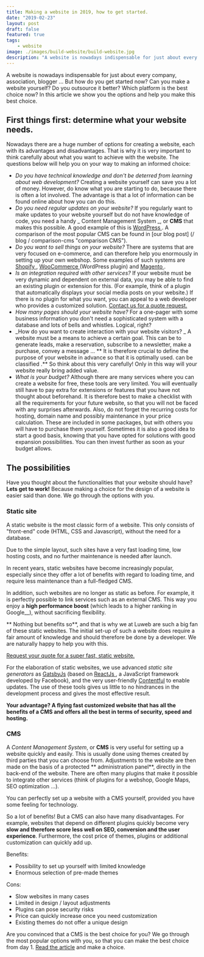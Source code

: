 ```yaml
---
title: Making a website in 2019, how to get started.
date: "2019-02-23"
layout: post
draft: false
featured: true
tags:
    - website
image: ./images/build-website/build-website.jpg
description: "A website is nowadays indispensable for just about every company, association, blogger ... But how do you get started? Can you build a website yourself? Should you hire a web designer? Which platform is the best choice right now? We help you on your way so that you make the best choice."
---
```


A website is nowadays indispensable for just about every company, association, blogger ... But how do you get started now? Can you make a website yourself? Do you outsource it better? Which platform is the best choice now? In this article we show you the options and help you make this best choice.

## First things first: determine what your website needs.

Nowadays there are a huge number of options for creating a website, each with its advantages and disadvantages. That is why it is very important to think carefully about what you want to achieve with the website. The questions below will help you on your way to making an informed choice:

-   _Do you have technical knowledge and don't be deterred from learning about web development?_
    Creating a website yourself can save you a lot of money. However, do know what you are starting to do, because there is often a lot involved. The advantage is that a lot of information can be found online about how you can do this.
-   _Do you need regular updates on your website?_
    If you regularly want to make updates to your website yourself but do not have knowledge of code, you need a handy _ Content Management System _, or **CMS** that makes this possible. A good example of this is <a href="https://wordpress.com" target="_blank"> WordPress </a>. A comparison of the most popular CMS can be found in [our blog post] (/ blog / comparison-cms "comparison CMS").
-   _Do you want to sell things on your website?_
    There are systems that are very focused on e-commerce, and can therefore help you enormously in setting up your own webshop. Some examples of such systems are <a href="https://www.shopify.com" target="_blank"> Shopify </a>, <a href = "https://woocommerce.com/WooCommerce" target = "_blank"> WooCommerce </a> (WordPress plugin) and <a href="https://magento.com/" target="_blank"> Magento </a>.
-   _Is an integration required with other services?_
    If your website must be very dynamic and dependent on external data, you may be able to find an existing plugin or extension for this. (For example, think of a plugin that automatically displays your social media posts on your website.) If there is no plugin for what you want, you can appeal to a web developer who provides a customized solution. [Contact us for a quote request.](Https://www.luweb.be/contact "Contact us")
-   _How many pages should your website have?_
    For a one-pager with some business information you don't need a sophisticated system with a database and lots of bells and whistles. Logical, right?
-   _How do you want to create interaction with your website visitors? _
    A website must be a means to achieve a certain goal. This can be to generate leads, make a reservation, subscribe to a newsletter, make a purchase, convey a message ... ** It is therefore crucial to define the purpose of your website in advance so that it is optimally used. can be classified .** So think about this very carefully! Only in this way will your website really bring added value.
-   _What is your budget?_
    Although there are many services where you can create a website for free, these tools are very limited. You will eventually still have to pay extra for extensions or features that you have not thought about beforehand. It is therefore best to make a checklist with all the requirements for your future website, so that you will not be faced with any surprises afterwards. Also, do not forget the recurring costs for hosting, domain name and possibly maintenance in your price calculation. These are included in some packages, but with others you will have to purchase them yourself. Sometimes it is also a good idea to start a good basis, knowing that you have opted for solutions with good expansion possibilities. You can then invest further as soon as your budget allows.

## The possibilities

Have you thought about the functionalities that your website should have? **Lets get to work!** Because making a choice for the design of a website is easier said than done.
We go through the options with you.

### Static site

A static website is the most classic form of a website. This only consists of "front-end" code (HTML, CSS and Javascript), without the need for a database.

Due to the simple layout, such sites have a very fast loading time, low hosting costs, and no further maintenance is needed after launch.

In recent years, static websites have become increasingly popular, especially since they offer a lot of benefits with regard to loading time, and require less maintenance than a full-fledged CMS.

In addition, such websites are no longer as static as before. For example, it is perfectly possible to link services such as an external CMS. This way you enjoy a **high performance boost** (which leads to a higher ranking in Google\_\_), without sacrificing flexibility.

** Nothing but benefits so**, and that is why we at Luweb are such a big fan of these static websites. The initial set-up of such a website does require a fair amount of knowledge and should therefore be done by a developer. We are naturally happy to help you with this.

[Request your quote for a super fast, static website.](Https://www.luweb.be/contact "Contact us")

For the elaboration of static websites, we use advanced _static site generators_ as <a href="https://gatsbyjs.org" target="_blank">GatsbyJs</a> (based on <a href="https://reactjs.org" target="_blank"> ReactJs </a>, a JavaScript framework developed by Facebook), and the very user-friendly <a href="https://contentful.com" target="_blank">Contentful</a> to enable updates. The use of these tools gives us little to no hindrances in the development process and gives the most effective result.

**Your advantage? A flying fast customized website that has all the benefits of a CMS and offers all the best in terms of security, speed and hosting.**

### CMS

A _Content Management System_, or **CMS** is very useful for setting up a website quickly and easily. This is usually done using themes created by third parties that you can choose from. Adjustments to the website are then made on the basis of a protected ** administration panel**, directly in the back-end of the website. There are often many plugins that make it possible to integrate other services (think of plugins for a webshop, Google Maps, SEO optimization ...).

You can perfectly set up a website with a CMS yourself, provided you have some feeling for technology.

So a lot of benefits! But a CMS can also have many disadvantages. For example, websites that depend on different plugins quickly become very **slow and therefore score less well on SEO, conversion and the user experience**. Furthermore, the cost price of themes, plugins or additional customization can quickly add up.

Benefits:

-   Possibility to set up yourself with limited knowledge
-   Enormous selection of pre-made themes

Cons:

-   Slow websites in many cases
-   Limited in design / layout adjustments
-   Plugins can pose security risks
-   Price can quickly increase once you need customization
-   Existing themes do not offer a unique design

Are you convinced that a CMS is the best choice for you? We go through the most popular options with you, so that you can make the best choice from day 1. [Read the article](/blog/comparison-cms "comparison CMS") and make a choice.
